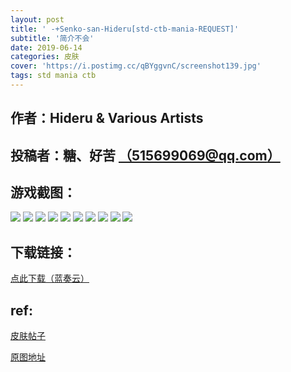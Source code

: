 ```yaml
---
layout: post
title: ' -+Senko-san-Hideru[std-ctb-mania-REQUEST]'
subtitle: '简介不会'
date: 2019-06-14
categories: 皮肤
cover: 'https://i.postimg.cc/qBYggvnC/screenshot139.jpg'
tags: std mania ctb
---
```


## 作者：Hideru & Various Artists

## 投稿者：糖、好苦 [（515699069@qq.com）](mailto:515699069@qq.com)
 
## 游戏截图：

<img src="https://i.postimg.cc/j2Gj1MKh/screenshot138.jpg">

<img src="https://i.postimg.cc/qBYggvnC/screenshot139.jpg">

<img src="https://i.postimg.cc/GhytDnJg/screenshot140.jpg">

<img src="https://i.postimg.cc/GmPpMPfk/screenshot141.jpg">

<img src="https://i.postimg.cc/VNYk2ry2/screenshot142.jpg">

<img src="https://i.postimg.cc/wvMTTCjV/screenshot143.jpg">

<img src="https://i.postimg.cc/SsPQXgXp/screenshot144.jpg">

<img src="https://i.postimg.cc/vT6Y559x/screenshot145.jpg">

<img src="https://i.postimg.cc/ThMR0hq7/screenshot146.jpg">

<img src="https://i.postimg.cc/y6JcL5yc/screenshot147.jpg">



## 下载链接：

[点此下载（蓝奏云）](https://www.lanzous.com/i4k9n3e)

## ref:

[皮肤帖子](https://www.reddit.com/r/OsuSkins/comments/bo36kl/169sdsenkosanstdctbman/)

[原图地址](https://imgur.com/a/AIWmEpO)